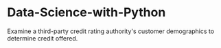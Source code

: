 # Data-Science-with-Python
Examine a third-party credit rating authority's customer demographics to determine credit offered.
